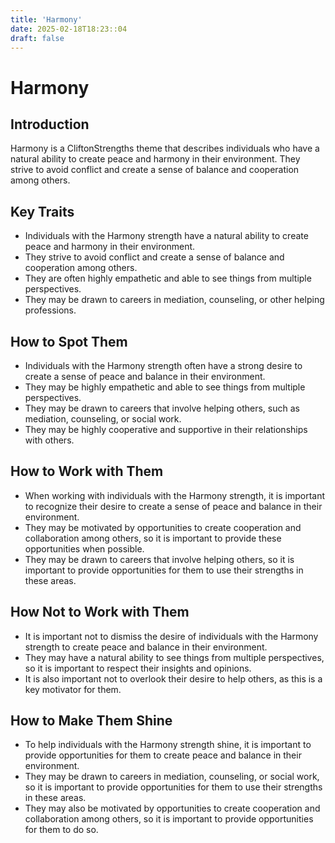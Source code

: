 ```yaml
---
title: 'Harmony'
date: 2025-02-18T18:23::04
draft: false
---
```


# Harmony

## Introduction

Harmony is a CliftonStrengths theme that describes individuals who have a natural ability to create peace and harmony in their environment. They strive to avoid conflict and create a sense of balance and cooperation among others.

## Key Traits

- Individuals with the Harmony strength have a natural ability to create peace and harmony in their environment.
- They strive to avoid conflict and create a sense of balance and cooperation among others.
- They are often highly empathetic and able to see things from multiple perspectives.
- They may be drawn to careers in mediation, counseling, or other helping professions.

## How to Spot Them

- Individuals with the Harmony strength often have a strong desire to create a sense of peace and balance in their environment.
- They may be highly empathetic and able to see things from multiple perspectives.
- They may be drawn to careers that involve helping others, such as mediation, counseling, or social work.
- They may be highly cooperative and supportive in their relationships with others.

## How to Work with Them

- When working with individuals with the Harmony strength, it is important to recognize their desire to create a sense of peace and balance in their environment.
- They may be motivated by opportunities to create cooperation and collaboration among others, so it is important to provide these opportunities when possible.
- They may be drawn to careers that involve helping others, so it is important to provide opportunities for them to use their strengths in these areas.

## How Not to Work with Them

- It is important not to dismiss the desire of individuals with the Harmony strength to create peace and balance in their environment.
- They may have a natural ability to see things from multiple perspectives, so it is important to respect their insights and opinions.
- It is also important not to overlook their desire to help others, as this is a key motivator for them.

## How to Make Them Shine

- To help individuals with the Harmony strength shine, it is important to provide opportunities for them to create peace and balance in their environment.
- They may be drawn to careers in mediation, counseling, or social work, so it is important to provide opportunities for them to use their strengths in these areas.
- They may also be motivated by opportunities to create cooperation and collaboration among others, so it is important to provide opportunities for them to do so.
